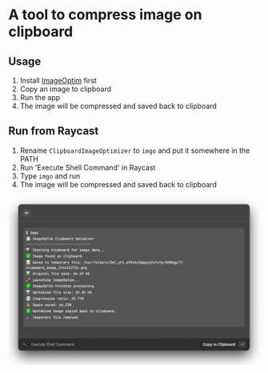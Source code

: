 # A tool to compress image on clipboard

## Usage

1. Install [ImageOptim](https://imageoptim.com/mac) first
3. Copy an image to clipboard
4. Run the app
5. The image will be compressed and saved back to clipboard


## Run from Raycast

1. Rename `ClipboardImageOptimizer` to `imgo` and put it somewhere in the PATH
2. Run 'Execute Shell Command' in Raycast
3. Type `imgo` and run
4. The image will be compressed and saved back to clipboard

![screenshot](./images/raycast.png)


